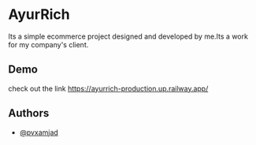 

# AyurRich

Its a simple ecommerce project designed and developed by me.Its a work for my company's client.


## Demo

check out the link https://ayurrich-production.up.railway.app/




## Authors

- [@pvxamjad](https://www.github.com/pvxamjad)



